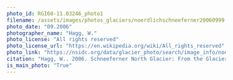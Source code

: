 ```yaml
---
photo_id: RGI60-11.03246_photo1
filename: /assets/images/photos_glaciers/noerdlichschneeferner20060999.jpg
photo_date: "09.2006"
photographer_name: "Hagg, W."
photo_license: "All rights reserved"
photo_license_url: "https://en.wikipedia.org/wiki/All_rights_reserved"
photo_link: "https://nsidc.org/data/glacier_photo/search/image_info/noerdlichschneeferner20060999"
citation: "Hagg, W.. 2006. Schneeferner North Glacier: From the Glacier Photograph Collection. Boulder, Colorado USA: National Snow and Ice Data Center. Digital media."
is_main_photo: "True"
---
```

